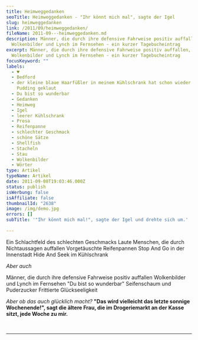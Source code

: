 ```yaml
---
title: Heimweggedanken
seoTitle: Heimweggedanken - "Ihr könnt mich mal", sagte der Igel
slug: heimweggedanken
link: /2011/09/heimweggedanken/
fileName: 2011-09---heimweggedanken.md
description: Männer, die durch ihre defensive Fahrweise positiv auffallen,
  Wolkenbilder und Lynch im Fernsehen - ein kurzer Tagebucheintrag
excerpt: Männer, die durch ihre defensive Fahrweise positiv auffallen,
  Wolkenbilder und Lynch im Fernsehen - ein kurzer Tagebucheintrag
focusKeyword: ""
labels:
  - ♥
  - Bedford
  - der kleine blaue Haarfüßler in meinem Kühlschrank hat schon wieder den
    Pudding geklaut
  - Du bist so wunderbar
  - Gedanken
  - Heimweg
  - Igel
  - leerer Kühlschrank
  - Prosa
  - Reifenpanne
  - schlechter Geschmack
  - schöne Sätze
  - Shellfish
  - Stacheln
  - Stau
  - Wolkenbilder
  - Wörter
type: Artikel
typeName: Artikel
date: 2011-09-08T19:03:46.000Z
status: publish
isWerbung: false
isAffiliate: false
thumbnailId: "2638"
image: /img/demo.jpg
errors: []
subTitle: '"Ihr könnt mich mal!", sagte der Igel und drehte sich um.'
  
---
```


Ein Schlachtfeld des schlechten Geschmacks Laute Menschen, die durch
Nichtaussagen auffallen Vorgetäuschte Reifenpannen Stop And Go in der Innenstadt
Hide And Seek im Kühlschrank

_Aber auch_

Männer, die durch ihre defensive Fahrweise positiv auffallen Wolkenbilder und
Lynch im Fernsehen "Du bist so wunderbar" Seifenschaum und Puderzucker
Frittierte Glückseeligkeit

_Aber ob das auch glücklich macht?_ **"Das wird vielleicht das letzte sonnige
Wochenende!", sagt die ältere Frau, die im Drogeriemarkt an der Kasse sitzt,
jede Woche zu mir.**

&nbsp;

---

  